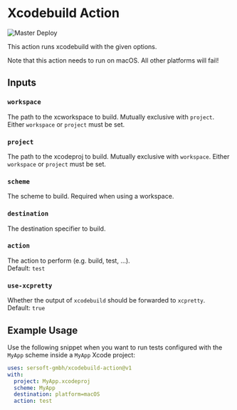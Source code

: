 # Xcodebuild Action

![Master Deploy](https://github.com/sersoft-gmbh/xcodebuild-action/workflows/Master%20Deploy/badge.svg)

This action runs xcodebuild with the given options.

Note that this action needs to run on macOS. All other platforms will fail!

## Inputs

### `workspace`

The path to the xcworkspace to build. Mutually exclusive with `project`. Either `workspace` or `project` must be set.

### `project`

The path to the xcodeproj to build. Mutually exclusive with `workspace`. Either `workspace` or `project` must be set.

### `scheme`

The scheme to build. Required when using a workspace.

### `destination`

The destination specifier to build.

### `action`

The action to perform (e.g. build, test, ...).<br/>
Default: `test`

### `use-xcpretty`

Whether the output of `xcodebuild` should be forwarded to `xcpretty`.<br/>
Default: `true`

## Example Usage

Use the following snippet when you want to run tests configured with the `MyApp` scheme inside a `MyApp` Xcode project:
```yaml
uses: sersoft-gmbh/xcodebuild-action@v1
with:
  project: MyApp.xcodeproj
  scheme: MyApp
  destination: platform=macOS
  action: test
```
